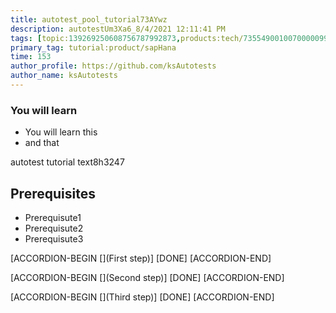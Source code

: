 ```yaml
---
title: autotest_pool_tutorial73AYwz
description: autotestUm3Xa6_8/4/2021 12:11:41 PM
tags: [topic:139269250608756787992873,products:tech/73554900100700000996,tutorial:experience/advanced]
primary_tag: tutorial:product/sapHana
time: 153
author_profile: https://github.com/ksAutotests
author_name: ksAutotests
---
```

### You will learn
- You will learn this
- and that

autotest tutorial text8h3247

## Prerequisites
- Prerequisute1
- Prerequisute2
- Prerequisute3

[ACCORDION-BEGIN [](First step)]
[DONE]
[ACCORDION-END]

[ACCORDION-BEGIN [](Second step)]
[DONE]
[ACCORDION-END]

[ACCORDION-BEGIN [](Third step)]
[DONE]
[ACCORDION-END]

